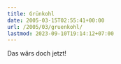```yaml
---
title: Grünkohl
date: 2005-03-15T02:55:41+00:00
url: /2005/03/gruenkohl/
lastmod: 2023-09-10T19:14:12+07:00
---
```

Das wärs doch jetzt!
